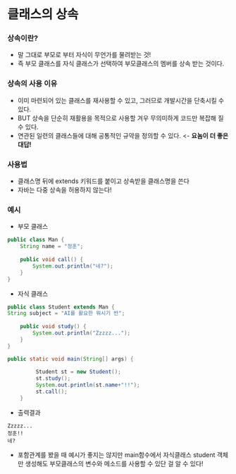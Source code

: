 # 클래스의 상속

### 상속이란?
 - 말 그대로 부모로 부터 자식이 무언가를 물려받는 것!
 - 즉 부모 클래스를 자식 클래스가 선택하여 부모클래스의 멤버를 상속 받는 것이다.

### 상속의 사용 이유
 - 이미 마련되어 있는 클래스를 재사용할 수 있고, 그러므로 개발시간을 단축시킬 수 있다.
 - BUT 상속을 단순히 재활용을 목적으로 사용할 겨우 무의미하게 코드만 복잡해 질 수 있다.
 - 연관된 일련의 클래스들에 대해 공통적인 규약을 정의할 수 있다. <- __요놈이 더 좋은 대답!__

### 사용법
 - 클래스명 뒤에 extends 키워드를 붙이고 상속받을 클래스명을 쓴다
 - 자바는 다중 상속을 허용하지 않는다!

### 예시
 - 부모 클래스
```java
public class Man {
	String name = "정훈";
	
	public void call() {
		System.out.println("네?");
	}
}
```
 - 자식 클래스

```java
public class Student extends Man {
String subject = "AI를 활요한 뭐시기 반";
	
	public void study() {
		System.out.println("Zzzzz...");
	}
}
```
```java
public static void main(String[] args) {
		
		 Student st = new Student();
		 st.study();		 
		 System.out.println(st.name+"!!");
		 st.call();
	}
```
- 출력결과
```
Zzzzz...
정훈!!
네?
```
 - 포함관계를 봤을 때 예시가 좋지는 않지만 main함수에서 자식클래스 student 객체만 생성해도 부모클래스의 변수와 메소드를 사용할 수 있단 걸 알 수 있다!

